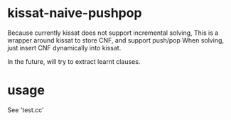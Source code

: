 # kissat-naive-pushpop

Because currently kissat does not support incremental solving,
This is a wrapper around kissat to store CNF, and support push/pop
When solving, just insert CNF dynamically into kissat.

In the future, will try to extract learnt clauses.

# usage
See 'test.cc'
